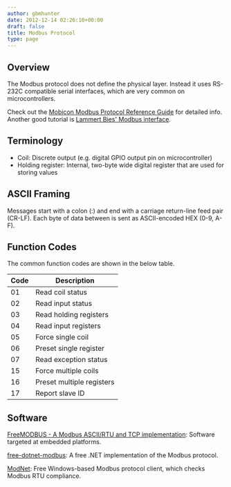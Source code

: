 ```yaml
---
author: gbmhunter
date: 2012-12-14 02:26:10+00:00
draft: false
title: Modbus Protocol
type: page
---
```


## Overview

The Modbus protocol does not define the physical layer. Instead it uses RS-232C compatible serial interfaces, which are very common on microcontrollers.

Check out the [Mobicon Modbus Protocol Reference Guide](http://modbus.org/docs/PI_MBUS_300.pdf) for detailed info. Another good tutorial is [Lammert Bies' Modbus interface](http://www.lammertbies.nl/comm/info/modbus.html).

## Terminology

* Coil: Discrete output (e.g. digital GPIO output pin on microcontroller)
* Holding register: Internal, two-byte wide digital register that are used for storing values

## ASCII Framing

Messages start with a colon (:) and end with a carriage return-line feed pair (CR-LF). Each byte of data between is sent as ASCII-encoded HEX (0-9, A-F).

## Function Codes

The common function codes are shown in the below table.

<table>
    <thead>
        <tr>
            <th>Code</th>
            <th>Description</th>
        </tr>
    </thead>
    <tbody>
<tr >
<td >01
</td>

<td >Read coil status
</td>
</tr>
<tr >

<td >02
</td>

<td >Read input status
</td>
</tr>
<tr >

<td >03
</td>

<td >Read holding registers
</td>
</tr>
<tr >

<td >04
</td>

<td >Read input registers
</td>
</tr>
<tr >

<td >05
</td>

<td >Force single coil
</td>
</tr>
<tr >

<td >06
</td>

<td >Preset single register
</td>
</tr>
<tr >

<td >07
</td>

<td >Read exception status
</td>
</tr>
<tr >

<td >15
</td>

<td >Force multiple coils
</td>
</tr>
<tr >

<td >16
</td>

<td >Preset multiple registers
</td>
</tr>
<tr >

<td >17
</td>

<td >Report slave ID
</td>
</tr>
</tbody>
</table>

## Software

[FreeMODBUS - A Modbus ASCII/RTU and TCP implementation](https://www.freemodbus.org/): Software targeted at embedded platforms.

[free-dotnet-modbus](http://code.google.com/p/free-dotnet-modbus/): A free .NET implementation of the Modbus protocol.

[ModNet](http://www.globalmultimedia.in/modnet.htm): Free Windows-based Modbus protocol client, which checks Modbus RTU compliance.
